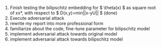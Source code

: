 

1. Finish testing the bilipschitz embedding for $ \theta(x) $ as square root of xx*, with respect to $ D(x,y)=min||x-yU|| $ (done)
2. Execute adversarial attack
3. rewrite my report into more professional form
4. familiarize about the code, fine-tune parameter for bilipschitz model
5. implement adversarial attack towards original model
6. implement adversarial attack towards bilipschitz model

